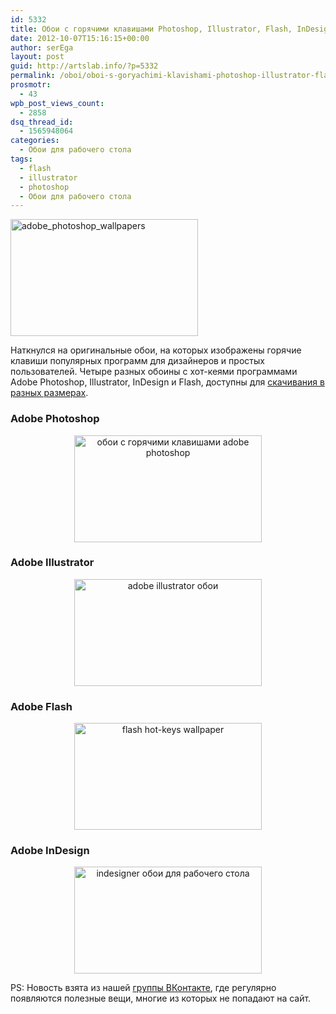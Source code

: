 ```yaml
---
id: 5332
title: Обои с горячими клавишами Photoshop, Illustrator, Flash, InDesign
date: 2012-10-07T15:16:15+00:00
author: serEga
layout: post
guid: http://artslab.info/?p=5332
permalink: /oboi/oboi-s-goryachimi-klavishami-photoshop-illustrator-flash-indesign/
prosmotr:
  - 43
wpb_post_views_count:
  - 2858
dsq_thread_id:
  - 1565948064
categories:
  - Обои для рабочего стола
tags:
  - flash
  - illustrator
  - photoshop
  - Обои для рабочего стола
---
```

[<img src="http://img.artslab.info/1680x1050-300x187.jpg" alt="adobe_photoshop_wallpapers" title="1680x1050" width="300" height="187" class="aligncenter size-medium wp-image-5341" srcset="http://img.artslab.info/1680x1050-300x187.jpg 300w, http://img.artslab.info/1680x1050-1024x640.jpg 1024w" sizes="(max-width: 300px) 100vw, 300px" />](http://img.artslab.info/1680x1050.jpeg)

Наткнулся на оригинальные обои, на которых изображены горячие клавиши популярных программ для дизайнеров и простых пользователей. Четыре разных обоины с хот-кеями программами Adobe Photoshop, Illustrator, InDesign и Flash, доступны для [скачивания в разных размерах](http://www.hongkiat.com/blog/adobe-suite-toolbar-shortcut-wallpapers/). 

### Adobe Photoshop

<center>
  <a href="http://img.artslab.info/goryachie_klavishi_photoshop_oboi.jpeg"><img src="http://img.artslab.info/goryachie_klavishi_photoshop_oboi-300x171.jpg" alt="обои с горячими клавишами adobe photoshop" title="goryachie_klavishi_photoshop_oboi" width="300" height="171" class="aligncenter size-medium wp-image-5334" /></a>
</center>

### Adobe Illustrator

<center>
  <a href="http://img.artslab.info/illustrator_oboi.jpeg"><img src="http://img.artslab.info/illustrator_oboi-300x171.jpg" alt="adobe illustrator обои" title="illustrator_oboi" width="300" height="171" class="aligncenter size-medium wp-image-5335" srcset="http://img.artslab.info/illustrator_oboi-300x171.jpg 300w, http://img.artslab.info/illustrator_oboi.jpeg 500w" sizes="(max-width: 300px) 100vw, 300px" /></a>
</center>

### Adobe Flash

<center>
  <a href="http://img.artslab.info/flash_oboi_goryachie_klavishi.jpeg"><img src="http://img.artslab.info/flash_oboi_goryachie_klavishi-300x171.jpg" alt="flash hot-keys wallpaper" title="flash_oboi_goryachie_klavishi" width="300" height="171" class="aligncenter size-medium wp-image-5333" srcset="http://img.artslab.info/flash_oboi_goryachie_klavishi-300x171.jpg 300w, http://img.artslab.info/flash_oboi_goryachie_klavishi.jpeg 500w" sizes="(max-width: 300px) 100vw, 300px" /></a>
</center>

### Adobe InDesign

<center>
  <a href="http://img.artslab.info/indesign_wallpaper_hotkeys.jpeg"><img src="http://img.artslab.info/indesign_wallpaper_hotkeys-300x171.jpg" alt="indesigner  обои для рабочего стола" title="indesign_wallpaper_hotkeys" width="300" height="171" class="aligncenter size-medium wp-image-5336" srcset="http://img.artslab.info/indesign_wallpaper_hotkeys-300x171.jpg 300w, http://img.artslab.info/indesign_wallpaper_hotkeys.jpeg 500w" sizes="(max-width: 300px) 100vw, 300px" /></a>
</center>

PS: Новость взята из нашей [группы ВКонтакте](http://vk.com/artslabinfo), где регулярно появляются полезные вещи, многие из которых не попадают на сайт.